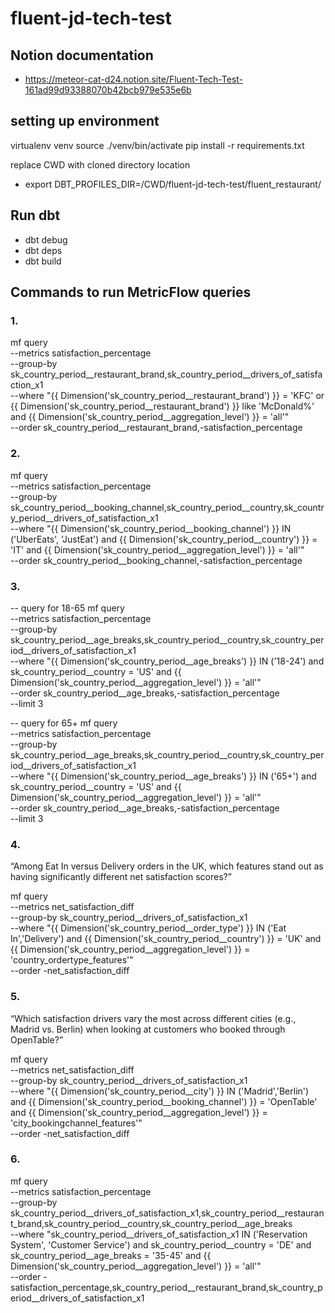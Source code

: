 # fluent-jd-tech-test
 
## Notion documentation
- https://meteor-cat-d24.notion.site/Fluent-Tech-Test-161ad99d93388070b42bcb979e535e6b

## setting up environment
virtualenv venv
source ./venv/bin/activate
pip install -r requirements.txt

replace CWD with cloned directory location
- export DBT_PROFILES_DIR=/CWD/fluent-jd-tech-test/fluent_restaurant/
<!-- export DBT_PROFILES_DIR=/Users/jackn/Documents/GitHub/fluent-jd-tech-test/fluent_restaurant/ -->

## Run dbt
- dbt debug
- dbt deps
- dbt build

## Commands to run MetricFlow queries
### 1.
mf query \
--metrics satisfaction_percentage \
--group-by sk_country_period__restaurant_brand,sk_country_period__drivers_of_satisfaction_x1 \
--where "{{ Dimension('sk_country_period__restaurant_brand') }} = 'KFC' or {{ Dimension('sk_country_period__restaurant_brand') }} like 'McDonald%' and {{ Dimension('sk_country_period__aggregation_level') }} = 'all'" \
--order sk_country_period__restaurant_brand,-satisfaction_percentage

### 2.
mf query \
--metrics satisfaction_percentage \
--group-by sk_country_period__booking_channel,sk_country_period__country,sk_country_period__drivers_of_satisfaction_x1 \
--where "{{ Dimension('sk_country_period__booking_channel') }} IN ('UberEats', 'JustEat') and {{ Dimension('sk_country_period__country') }} = 'IT' and {{ Dimension('sk_country_period__aggregation_level') }} = 'all'" \
--order sk_country_period__booking_channel,-satisfaction_percentage

### 3.
-- query for 18-65
mf query \
--metrics satisfaction_percentage \
--group-by sk_country_period__age_breaks,sk_country_period__country,sk_country_period__drivers_of_satisfaction_x1 \
--where "{{ Dimension('sk_country_period__age_breaks') }} IN ('18-24') and sk_country_period__country = 'US' and {{ Dimension('sk_country_period__aggregation_level') }} = 'all'" \
--order sk_country_period__age_breaks,-satisfaction_percentage \
--limit 3

-- query for 65+
mf query \
--metrics satisfaction_percentage \
--group-by sk_country_period__age_breaks,sk_country_period__country,sk_country_period__drivers_of_satisfaction_x1 \
--where "{{ Dimension('sk_country_period__age_breaks') }} IN ('65+') and sk_country_period__country = 'US' and {{ Dimension('sk_country_period__aggregation_level') }} = 'all'" \
--order sk_country_period__age_breaks,-satisfaction_percentage \
--limit 3

### 4.
“Among Eat In versus Delivery orders in the UK, which features stand out as having significantly different net satisfaction scores?”

mf query \
--metrics net_satisfaction_diff \
--group-by sk_country_period__drivers_of_satisfaction_x1 \
--where "{{ Dimension('sk_country_period__order_type') }} IN ('Eat In','Delivery') and {{ Dimension('sk_country_period__country') }} = 'UK' and {{ Dimension('sk_country_period__aggregation_level') }} = 'country_ordertype_features'" \
--order -net_satisfaction_diff 

### 5.
“Which satisfaction drivers vary the most across different cities (e.g., Madrid vs. Berlin) when looking at customers who booked through OpenTable?”

mf query \
--metrics net_satisfaction_diff \
--group-by sk_country_period__drivers_of_satisfaction_x1 \
--where "{{ Dimension('sk_country_period__city') }} IN ('Madrid','Berlin') and {{ Dimension('sk_country_period__booking_channel') }} = 'OpenTable' and {{ Dimension('sk_country_period__aggregation_level') }} = 'city_bookingchannel_features'" \
--order -net_satisfaction_diff 

### 6.
mf query \
--metrics satisfaction_percentage \
--group-by sk_country_period__drivers_of_satisfaction_x1,sk_country_period__restaurant_brand,sk_country_period__country,sk_country_period__age_breaks \
--where "sk_country_period__drivers_of_satisfaction_x1 IN ('Reservation System', 'Customer Service') and sk_country_period__country = 'DE' and sk_country_period__age_breaks = '35-45' and {{ Dimension('sk_country_period__aggregation_level') }} = 'all'" \
--order -satisfaction_percentage,sk_country_period__restaurant_brand,sk_country_period__drivers_of_satisfaction_x1
